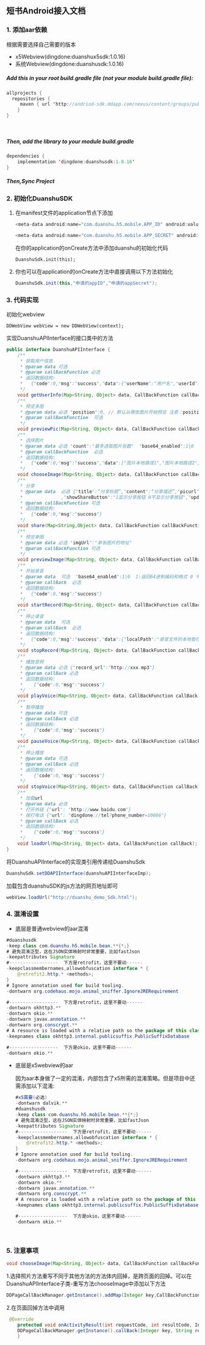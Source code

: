 ## 短书Android接入文档

### 1. 添加aar依赖

根据需要选择自己需要的版本

- x5Webview(dingdone:duanshux5sdk:1.0.16)
- 系统Webview(dingdone:duanshusdk:1.0.16)

##### Add this in your root build.gradle file (not your module build.gradle file):

   ```java
   allprojects {
     repositories {
        maven { url 'http://andriod-sdk.ddapp.com/nexus/content/groups/public/' }
       }
   }
   ```

   ​

##### Then, add the library to your module build.gradle

   ```java
   dependencies {
       implementation 'dingdone:duanshusdk:1.0.16'
   }
   ```

##### Then,Sync Project

### 2. 初始化DuanshuSDK

1. 在manifest文件的application节点下添加
   ```java
   <meta-data android:name="com.duanshu.h5.mobile.APP_ID" android:value="申请的appID"></meta-data>
   ```
   ```java
   <meta-data android:name="com.duanshu.h5.mobile.APP_SECRET" android:value="申请的appSecret"></meta-data>
   ```
   在你的application的onCreate方法中添加duanshu的初始化代码
      ```
   DuanshuSdk.init(this);
      ```

2. 你也可以在application的onCreate方法中直接调用以下方法初始化

   ```java
   DuanshuSdk.init(this,"申请的appID","申请的appSecret");
   ```



### 3. 代码实现

初始化webview

```
DDWebView webView = new DDWebView(context);
```

实现DuanshuAPIInterface的接口类中的方法

```java
public interface DuanshuAPIInterface {
    /**
     * 获取用户信息
     * @param data 可选
     * @param callBackFunction 必选
     * 返回数据结构:
     *   {"code":0,"msg":"success","data":{"userName":"用户名","userId":"用户id","avatarUrl":"用户头像链接","telephone":"绑定手机号"}}
     */
    void getUserInfo(Map<String, Object> data, CallBackFunction callBackFunction);
    /**
     * 预览多图
     * @param data 必选 "position":0, // 默认从哪张图片开始预览 注意：position不得大于图片张数   "pics":预览的图片数组
     * @param callBackFunction  可选
     */
    void previewPic(Map<String, Object> data, CallBackFunction callBackFunction);
    /**
     * 选择图片
     * @param data 必选 "count":"最多选取图片张数"  "base64_enabled":1|0  1:返回64进制编码和格式 0 不返回64进制编码和格式
     * @param callBackFunction  必选
     * 返回数据结构:
     *   {"code":0,"msg":"success","data":["图片本地路径1","图片本地路径2"]}
     */
    void chooseImage(Map<String, Object> data, CallBackFunction callBackFunction);
    /**
     * 分享
     * @param data  必选 {"title":“分享标题”,"content":“分享描述”,"picurl":“分享图片链接”,"url":“分享内容链接”
     *              ,"showShareButton":"1显示分享按钮 0不显示分享按钮","updateShareData":"1数据只更新，不打开分享面板 0直接弹出分享"}
     * @param callBackFunction 可选
     * 返回数据结构:
     *   {"code":0,"msg":"success"}
     */
    void share(Map<String,Object> data, CallBackFunction callBackFunction);
    /**
     * 预览单图
     * @param data 必选 "imgUrl":"单张图片的地址"
     * @param callBackFunction 可选
     */
    void previewImage(Map<String, Object> data, CallBackFunction callBackFunction);
    /**
     * 开始录音
     * @param data  可选  "base64_enabled":1|0  1:返回64进制编码和格式 0 不返回64进制编码和格式
     * @param callBack  必选
     * 返回数据结构:
     *   {"code":0,"msg":"success"}
     */
    void startRecord(Map<String, Object> data, CallBackFunction callBack);
    /**
     * 停止录音
     * @param data  可选
     * @param callBack  必选
     * 返回数据结构:
     *   {"code":0,"msg":"success","data":{"localPath":"录音文件的本地暂存文件路径"}}
     */
    void stopRecord(Map<String, Object> data, CallBackFunction callBack);
    /**
     * 播放音频
     * @param data 必选 {"record_url":"http://xxx.mp3"}
     * @param callBack 必选
     * 返回数据结构:
     *    {"code":0,"msg":"success"}
     */
    void playVoice(Map<String, Object> data, CallBackFunction callBack);
    /**
     * 暂停播放
     * @param data 可选
     * @param callBack 必选
     * 返回数据结构:        
     *    {"code":0,"msg":"success"}
     */
    void pauseVoice(Map<String, Object> data, CallBackFunction callBack);
    /**
     * 停止播放
     * @param data 可选
     * @param callBack 必选
     * 返回数据结构:   
     *    {"code":0,"msg":"success"}
     */
    void stopVoice(Map<String, Object> data, CallBackFunction callBack);
    /**
     * 加载url
     * @param data 必选
     * 打开外链 {"url": "http://www.baidu.com"}
     * 拨打电话 {"url": "dingdone://tel?phone_number=10086"}
     * @param callBack 必选
     * 返回数据结构:       
     *    {"code":0,"msg":"success"}
     */
    void loadUrl(Map<String, Object> data, CallBackFunction callBack);
}
```

将DuanshuAPIInterface的实现类引用传递给DuanshuSdk

```java
DuanshuSdk.setDDAPIInterface(duanshuAPIInterfaceImp);
```

加载包含duanshuSDK的js方法的网页地址即可

```java
webView.loadUrl("http://duanshu_demo_Sdk.html");
```

### 4. 混淆设置

- 底层是普通webview的aar混淆

```java
#duanshusdk
-keep class com.duanshu.h5.mobile.bean.**{*;}
# 避免混淆泛型，这在JSON实体映射时非常重要，比如fastJson
-keepattributes Signature
#------------------  下方是retrofit，这里不要动------
-keepclassmembernames,allowobfuscation interface * {
    @retrofit2.http.* <methods>;
}
# Ignore annotation used for build tooling.
-dontwarn org.codehaus.mojo.animal_sniffer.IgnoreJRERequirement

#------------------  下方是retrofit，这里不要动------
-dontwarn okhttp3.**
-dontwarn okio.**
-dontwarn javax.annotation.**
-dontwarn org.conscrypt.**
# A resource is loaded with a relative path so the package of this class must be preserved.
-keepnames class okhttp3.internal.publicsuffix.PublicSuffixDatabase

#------------------  下方是okio，这里不要动------
-dontwarn okio.**
```

- 底层是x5webview的aar

  因为aar本身做了一定的混淆，内部包含了x5所需的混淆策略。但是项目中还需添加以下混淆:

  ```java
  #x5需要(必选)
  -dontwarn dalvik.**
  #duanshusdk
  -keep class com.duanshu.h5.mobile.bean.**{*;}
  # 避免混淆泛型，这在JSON实体映射时非常重要，比如fastJson
  -keepattributes Signature
  #------------------  下方是retrofit，这里不要动------
  -keepclassmembernames,allowobfuscation interface * {
      @retrofit2.http.* <methods>;
  }
  # Ignore annotation used for build tooling.
  -dontwarn org.codehaus.mojo.animal_sniffer.IgnoreJRERequirement

  #------------------  下方是retrofit，这里不要动------
  -dontwarn okhttp3.**
  -dontwarn okio.**
  -dontwarn javax.annotation.**
  -dontwarn org.conscrypt.**
  # A resource is loaded with a relative path so the package of this class must be preserved.
  -keepnames class okhttp3.internal.publicsuffix.PublicSuffixDatabase

  #------------------  下方是okio，这里不要动------
  -dontwarn okio.**
  ```

  ​

### 5. 注意事项

```java
void chooseImage(Map<String, Object> data, CallBackFunction callBackFunction);
```

1.选择照片方法重写不同于其他方法的方法体内回掉，是跨页面的回掉。可以在DuanshuAPIInterface子类-重写方法chooseImage中添加以下方法

```java
DDPageCallBackManager.getInstance().addMap(Integer key,CallBackFunction callBackFunction);
```

2.在页面回掉方法中调用

```java
 @Override
    protected void onActivityResult(int requestCode, int resultCode, Intent data) {
    DDPageCallBackManager.getInstance().callBack(Integer key, String returnData);
    }
```

